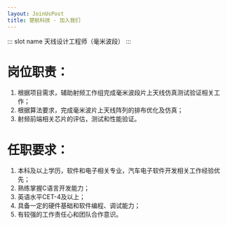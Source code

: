 ```yaml
---
layout: JoinUsPost
title: 楚航科技 - 加入我们
---
```


::: slot name
天线设计工程师（毫米波段）
:::

# 岗位职责：
1. 根据项目需求，辅助射频工作组完成毫米波段片上天线仿真测试验证相关工作；
2. 根据算法要求，完成毫米波片上天线阵列的排布优化及仿真；
3. 射频前端相关芯片的评估，测试和性能验证。


# 任职要求：
1. 本科及以上学历，软件和电子相关专业，汽车电子软件开发相关工作经验优先；
2. 熟练掌握C语言开发能力；
3. 英语水平CET-4及以上；
4. 具备一定的硬件基础和软件编程、调试能力；
5. 有较强的工作责任心和团队合作意识。


